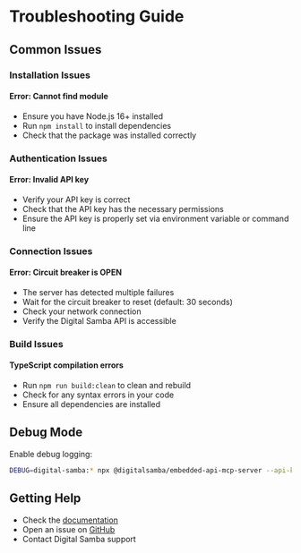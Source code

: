 # Troubleshooting Guide

## Common Issues

### Installation Issues

#### Error: Cannot find module
- Ensure you have Node.js 16+ installed
- Run `npm install` to install dependencies
- Check that the package was installed correctly

### Authentication Issues

#### Error: Invalid API key
- Verify your API key is correct
- Check that the API key has the necessary permissions
- Ensure the API key is properly set via environment variable or command line

### Connection Issues

#### Error: Circuit breaker is OPEN
- The server has detected multiple failures
- Wait for the circuit breaker to reset (default: 30 seconds)
- Check your network connection
- Verify the Digital Samba API is accessible

### Build Issues

#### TypeScript compilation errors
- Run `npm run build:clean` to clean and rebuild
- Check for any syntax errors in your code
- Ensure all dependencies are installed

## Debug Mode

Enable debug logging:

```bash
DEBUG=digital-samba:* npx @digitalsamba/embedded-api-mcp-server --api-key YOUR_KEY
```

## Getting Help

- Check the [documentation](https://github.com/digital-samba/digital-samba-mcp-server)
- Open an issue on [GitHub](https://github.com/digital-samba/digital-samba-mcp-server/issues)
- Contact Digital Samba support